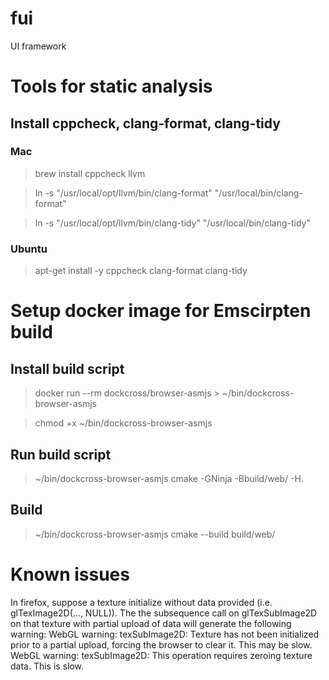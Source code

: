 # fui

UI framework 

# Tools for static analysis
## Install cppcheck, clang-format, clang-tidy

### Mac 
> brew install cppcheck llvm

> ln -s "/usr/local/opt/llvm/bin/clang-format" "/usr/local/bin/clang-format"

> ln -s "/usr/local/opt/llvm/bin/clang-tidy" "/usr/local/bin/clang-tidy"

### Ubuntu
> apt-get install -y cppcheck clang-format clang-tidy

# Setup docker image for Emscirpten build
## Install build script
> docker run --rm dockcross/browser-asmjs > ~/bin/dockcross-browser-asmjs

> chmod +x ~/bin/dockcross-browser-asmjs

## Run build script
> ~/bin/dockcross-browser-asmjs cmake -GNinja -Bbuild/web/ -H.

## Build
> ~/bin/dockcross-browser-asmjs cmake --build build/web/

# Known issues
In firefox, suppose a texture initialize without data provided (i.e. glTexImage2D(..., NULL)). The the subsequence call on glTexSubImage2D on that texture with partial upload of data will generate the following warning:
WebGL warning: texSubImage2D: Texture has not been initialized prior to a partial upload, forcing the browser to clear it. This may be slow.
WebGL warning: texSubImage2D: This operation requires zeroing texture data. This is slow.

